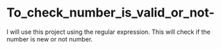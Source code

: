 # To_check_number_is_valid_or_not-
I will use this project using the regular expression. This will check if the number is new or not number.
